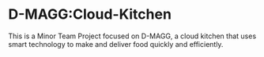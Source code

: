 # D-MAGG:Cloud-Kitchen
This is a Minor Team Project focused on D-MAGG, a cloud kitchen that uses smart technology to make and deliver food quickly and efficiently.
